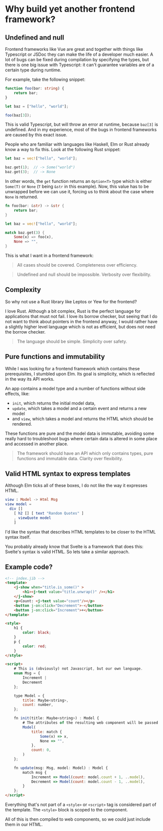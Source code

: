 # Why build yet another frontend framework?

## Undefined and null

Frontend frameworks like Vue are great and together with things like Typescript or JSDoc they can make the life of a developer much easier. A lot of bugs can be fixed during compilation by specifying the types, but there is one big issue with Typescript: it can't guarantee variables are of a certain type during runtime.

For example, take the following snippet:

```typescript
function foo(bar: string) {
    return bar;
}

let baz = ["hello", "world"];

foo(baz[3]);
```

This is valid Typescript, but will throw an error at runtime, because `baz[3]` is undefined. And in my experience, most of the bugs in frontend frameworks are caused by this exact issue.

People who are familiar with languages like Haskell, Elm or Rust already know a way to fix this. Look at the following Rust snippet:

```rust
let baz = vec!["hello", "world"];

baz.get(1);  // -> Some("world")
baz.get(3);  // -> None
```

In other words, the `get` function returns an `Option<T>` type which is either `Some(T)` or `None` (`T` being `&str` in this example). Now, this value has to be unwrapped before we can use it, forcing us to think about the case where `None` is returned.

```rust
fn foo(bar: &str) -> &str {
    return bar;
}

let baz = vec!["hello", "world"];

match baz.get(3) {
    Some(x) => foo(x),
    None => "",
}
```

This is what I want in a frontend framework:

> All cases should be covered. Completeness over efficiency.

> Undefined and null should be impossible. Verbosity over flexibility.


## Complexity

So why not use a Rust library like Leptos or Yew for the frontend?

I love Rust. Although a bit complex, Rust is the perfect language for applications that must not fail. I love its borrow checker, but seeing that I do not want to think about pointers in the frontend anyway, I would rather have a slightly higher level language which is not as efficient, but does not need the borrow checker.

> The language should be simple. Simplicity over safety.


## Pure functions and immutability

While I was looking for a frontend framework which contains these prerequisites, I stumbled upon Elm. Its goal is simplicity, which is reflected in the way its API works.

An app contains a model type and a number of functions without side effects, like:

* `init`, which returns the initial model data,
* `update`, which takes a model and a certain event and returns a new model
* and `view`, which takes a model and returns the HTML which should be rendered.

These functions are pure and the model data is immutable, avoiding some really hard to troubleshoot bugs where certain data is altered in some place and accessed in another place.

> The framework should have an API which only contains types, pure functions and immutable data. Clarity over flexibility.


## Valid HTML syntax to express templates

Although Elm ticks all of these boxes, I do not like the way it expresses HTML.

```elm
view : Model -> Html Msg
view model =
  div []
    [ h2 [] [ text "Random Quotes" ]
    , viewQuote model
    ]
```

I'd like the syntax that describes HTML templates to be closer to the HTML syntax itself.

You probably already know that Svelte is a framework that does this: Svelte's syntax is valid HTML. So lets take a similar approach.


## Example code?

```html
<!-- index.jib -->
<template>
    <j-show when="title.is_some()" >
        <h1><j-text value="title.unwrap()" /></h1>
    </j-show>
    <p>Count: <j-text value="count"/></p>
    <button j-on:click="Decrement">-</button>
    <button j-on:click="Increment">+</button>
</template>

<style>
    h1 {
        color: black;
    }
    p {
        color: red;
    }
</style>

<script>
    # This is (obviously) not Javascript, but our own language.
    enum Msg = {
        Increment |
        Decrement
    };

    type Model = {
        title: Maybe<string>,
        count: number,
    };

    fn init(title: Maybe<string>) : Model {
        # The attributes of the resulting web component will be passed to this function
        Model(
            title: match {
                Some(x) => x,
                None => "",
            },
            count: 0,
        )
    };

    fn update(msg: Msg, model: Model) : Model {
        match msg {
            Increment => Model(count: model.count + 1, ..model),
            Decrement => Model(count: model.count - 1, ..model),
        }
    };
</script>
```

Everything that's not part of a `<style>` or `<script>` tag is considered part of the template. The `<style>` block is scoped to the component.

All of this is then compiled to web components, so we could just include them in our HTML.
